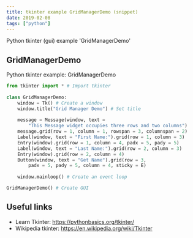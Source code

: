 ```yaml
---
title: tkinter example GridManagerDemo (snippet)
date: 2019-02-08
tags: ["python"]
---
```

Python tkinter (gui) example 'GridManagerDemo'


## GridManagerDemo

Python tkinter example: GridManagerDemo

```python
from tkinter import * # Import tkinter
    
class GridManagerDemo:
    window = Tk() # Create a window
    window.title("Grid Manager Demo") # Set title
    
    message = Message(window, text = 
        "This Message widget occupies three rows and two columns")
    message.grid(row = 1, column = 1, rowspan = 3, columnspan = 2)
    Label(window, text = "First Name:").grid(row = 1, column = 3)
    Entry(window).grid(row = 1, column = 4, padx = 5, pady = 5)
    Label(window, text = "Last Name:").grid(row = 2, column = 3)
    Entry(window).grid(row = 2, column = 4)
    Button(window, text = "Get Name").grid(row = 3, 
        padx = 5, pady = 5, column = 4, sticky = E)
    
    window.mainloop() # Create an event loop

GridManagerDemo() # Create GUI 

```

## Useful links

- Learn Tkinter: https://pythonbasics.org/tkinter/
- Wikipedia tkinter: https://en.wikipedia.org/wiki/Tkinter
